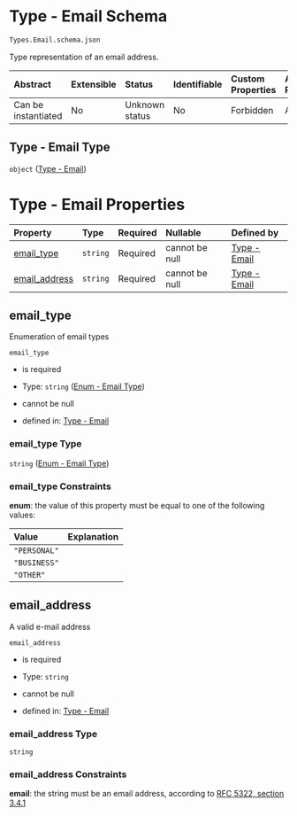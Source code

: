 # Type - Email Schema

```txt
Types.Email.schema.json
```

Type representation of an email address.

| Abstract            | Extensible | Status         | Identifiable | Custom Properties | Additional Properties | Access Restrictions | Defined In                                                                 |
| :------------------ | :--------- | :------------- | :----------- | :---------------- | :-------------------- | :------------------ | :------------------------------------------------------------------------- |
| Can be instantiated | No         | Unknown status | No           | Forbidden         | Allowed               | none                | [Email.schema.json](../out/types/Email.schema.json "open original schema") |

## Type - Email Type

`object` ([Type - Email](email-1.md))

# Type - Email Properties

| Property                        | Type     | Required | Nullable       | Defined by                                                                                               |
| :------------------------------ | :------- | :------- | :------------- | :------------------------------------------------------------------------------------------------------- |
| [email_type](#email_type)       | `string` | Required | cannot be null | [Type - Email](email-1-properties-enum---email-type.md "Enums.Email.schema.json#/properties/email_type") |
| [email_address](#email_address) | `string` | Required | cannot be null | [Type - Email](email-1-properties-email_address.md "Types.Email.schema.json#/properties/email_address")  |

## email_type

Enumeration of email types

`email_type`

*   is required

*   Type: `string` ([Enum - Email Type](email-1-properties-enum---email-type.md))

*   cannot be null

*   defined in: [Type - Email](email-1-properties-enum---email-type.md "Enums.Email.schema.json#/properties/email_type")

### email_type Type

`string` ([Enum - Email Type](email-1-properties-enum---email-type.md))

### email_type Constraints

**enum**: the value of this property must be equal to one of the following values:

| Value        | Explanation |
| :----------- | :---------- |
| `"PERSONAL"` |             |
| `"BUSINESS"` |             |
| `"OTHER"`    |             |

## email_address

A valid e-mail address

`email_address`

*   is required

*   Type: `string`

*   cannot be null

*   defined in: [Type - Email](email-1-properties-email_address.md "Types.Email.schema.json#/properties/email_address")

### email_address Type

`string`

### email_address Constraints

**email**: the string must be an email address, according to [RFC 5322, section 3.4.1](https://tools.ietf.org/html/rfc5322 "check the specification")

